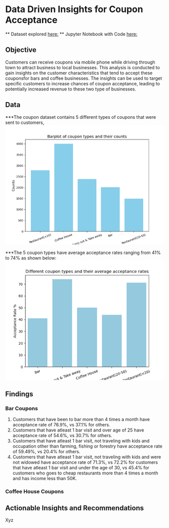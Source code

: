 # Data Driven Insights for Coupon Acceptance 
** Dataset explored [here:](https://github.com/lvhaohan59/jingprojects/blob/main/data/coupons.csv)
** Jupyter Notebook with Code [here:](https://github.com/lvhaohan59/jingprojects/blob/main/coupon_acceptance_analysis.ipynb) 

## Objective
Customers can receive coupons via mobile phone while driving through town to attract business to local businesses. This analysis is conducted to gain insights on the customer characteristics that tend to accept these couponsfor bars and coffee businesses. The insights can be used to target specific customers to increase chances of coupon acceptance, leading to potentially increased revenue to these two type of businesses. 

## Data
***The coupon dataset contains 5 different types of coupons that were sent to customers, 
![Barplot of coupon types and their counts](https://github.com/lvhaohan59/jingprojects/blob/main/images/coupon_barplot.png) 

***The 5 coupon types have average acceptance rates ranging from 41% to 74% as shown below: 
![Barplot of coupon types and their average acceptance rates](https://github.com/lvhaohan59/jingprojects/blob/main/images/barplot_accept_rate.png) 

## Findings 
### Bar Coupons
1. Customers that have been to bar more than 4 times a month have acceptance rate of 76.9%, vs 37.1% for others.
2. Customers that have atleast 1 bar visit and over age of 25 have acceptance rate of 54.6%, vs 30.7% for others.
3. Customers that have atleast 1 bar visit, not traveling with kids and occupation other than farming, fishing or forestry have acceptance rate of 59.49%, vs 20.4% for others.
4. Customers that have atleast 1 bar visit, not traveling with kids and were not widowed have acceptance rate of 71.3%,
   vs 72.2% for customers that have atleast 1 bar visit and under the age of 30,
   vs 45.4% for customers who goes to cheap restaurants more than 4 times a month and has income less than 50K.
### Coffee House Coupons


## Actionable Insights and Recommendations
Xyz




